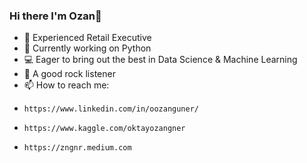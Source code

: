 ### Hi there I'm Ozan👋


- 💼 Experienced Retail Executive 
- 🔭 Currently working on Python
- 💻 Eager to bring out the best in Data Science & Machine Learning
- 🎸 A good rock listener
- 📫 How to reach me:
-     https://www.linkedin.com/in/oozanguner/
-     https://www.kaggle.com/oktayozangner
-     https://zngnr.medium.com
